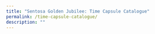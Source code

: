 ```yaml
---
title: "Sentosa Golden Jubilee: Time Capsule Catalogue"
permalink: /time-capsule-catalogue/
description: ""
---
```

